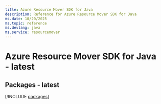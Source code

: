 ```yaml
---
title: Azure Resource Mover SDK for Java
description: Reference for Azure Resource Mover SDK for Java
ms.date: 10/20/2025
ms.topic: reference
ms.devlang: java
ms.service: resourcemover
---
```

# Azure Resource Mover SDK for Java - latest
## Packages - latest
[!INCLUDE [packages](resource-mover-index.md)]
